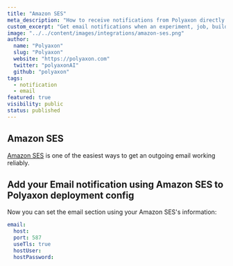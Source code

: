 ```yaml
---
title: "Amazon SES"
meta_description: "How to receive notifications from Polyaxon directly to your email using Amazon SES."
custom_excerpt: "Get email notifications when an experiment, job, build is finished using Amazon SES so everyone that your team stays in sync."
image: "../../content/images/integrations/amazon-ses.png"
author:
  name: "Polyaxon"
  slug: "Polyaxon"
  website: "https://polyaxon.com"
  twitter: "polyaxonAI"
  github: "polyaxon"
tags: 
  - notification
  - email
featured: true
visibility: public
status: published
---
```


## Amazon SES

[Amazon SES](https://docs.aws.amazon.com/ses/latest/DeveloperGuide/send-email-smtp.html) is one of the easiest ways to get an outgoing email working reliably. 

## Add your Email notification using Amazon SES to Polyaxon deployment config

Now you can set the email section using your Amazon SES's information:

```yaml
email:
  host: 
  port: 587
  useTls: true
  hostUser: 
  hostPassword: 
```
